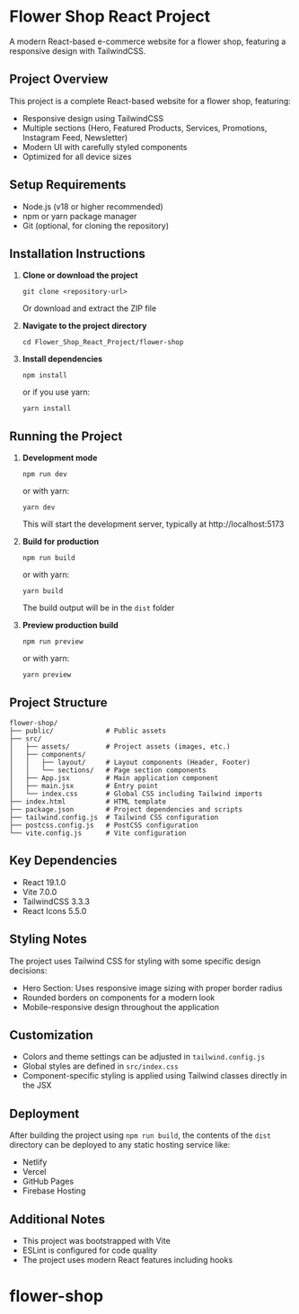 # Flower Shop React Project

A modern React-based e-commerce website for a flower shop, featuring a responsive design with TailwindCSS.

## Project Overview

This project is a complete React-based website for a flower shop, featuring:
- Responsive design using TailwindCSS
- Multiple sections (Hero, Featured Products, Services, Promotions, Instagram Feed, Newsletter)
- Modern UI with carefully styled components
- Optimized for all device sizes

## Setup Requirements

- Node.js (v18 or higher recommended)
- npm or yarn package manager
- Git (optional, for cloning the repository)

## Installation Instructions

1. **Clone or download the project**
   ```
   git clone <repository-url>
   ```
   Or download and extract the ZIP file

2. **Navigate to the project directory**
   ```
   cd Flower_Shop_React_Project/flower-shop
   ```

3. **Install dependencies**
   ```
   npm install
   ```
   or if you use yarn:
   ```
   yarn install
   ```

## Running the Project

1. **Development mode**
   ```
   npm run dev
   ```
   or with yarn:
   ```
   yarn dev
   ```
   This will start the development server, typically at http://localhost:5173

2. **Build for production**
   ```
   npm run build
   ```
   or with yarn:
   ```
   yarn build
   ```
   The build output will be in the `dist` folder

3. **Preview production build**
   ```
   npm run preview
   ```
   or with yarn:
   ```
   yarn preview
   ```

## Project Structure

```
flower-shop/
├── public/             # Public assets
├── src/
│   ├── assets/         # Project assets (images, etc.)
│   ├── components/     
│   │   ├── layout/     # Layout components (Header, Footer)
│   │   └── sections/   # Page section components
│   ├── App.jsx         # Main application component
│   ├── main.jsx        # Entry point
│   └── index.css       # Global CSS including Tailwind imports
├── index.html          # HTML template
├── package.json        # Project dependencies and scripts
├── tailwind.config.js  # Tailwind CSS configuration
├── postcss.config.js   # PostCSS configuration
└── vite.config.js      # Vite configuration
```

## Key Dependencies

- React 19.1.0
- Vite 7.0.0
- TailwindCSS 3.3.3
- React Icons 5.5.0

## Styling Notes

The project uses Tailwind CSS for styling with some specific design decisions:
- Hero Section: Uses responsive image sizing with proper border radius
- Rounded borders on components for a modern look
- Mobile-responsive design throughout the application

## Customization

- Colors and theme settings can be adjusted in `tailwind.config.js`
- Global styles are defined in `src/index.css`
- Component-specific styling is applied using Tailwind classes directly in the JSX

## Deployment

After building the project using `npm run build`, the contents of the `dist` directory can be deployed to any static hosting service like:
- Netlify
- Vercel
- GitHub Pages
- Firebase Hosting

## Additional Notes

- This project was bootstrapped with Vite
- ESLint is configured for code quality
- The project uses modern React features including hooks
# flower-shop

